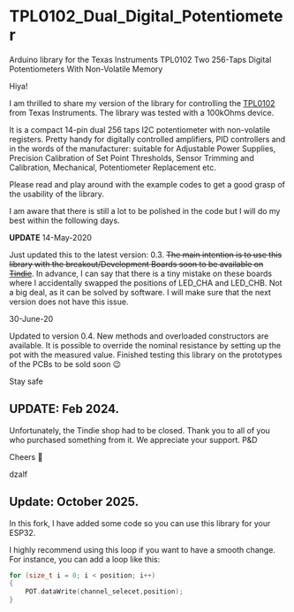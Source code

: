# TPL0102_Dual_Digital_Potentiometer
Arduino library for the Texas Instruments TPL0102 Two 256-Taps Digital Potentiometers With Non-Volatile Memory


Hiya!

I am thrilled to share my version of the library for controlling the [TPL0102](http://www.ti.com/lit/ds/slis134c/slis134c.pdf) from Texas Instruments. The library was tested with a 100kOhms device.

It is a compact 14-pin dual 256 taps I2C potentiometer with non-volatile registers. Pretty handy for digitally controlled amplifiers, PID controllers and in the words of the manufacturer: suitable for Adjustable Power Supplies, Precision Calibration of Set Point Thresholds, Sensor Trimming and Calibration, Mechanical, Potentiometer Replacement etc.

Please read and play around with the example codes to get a good grasp of the usability of the library.

I am aware that there is still a lot to be polished in the code but I will do my best within the following days.

**UPDATE**
14-May-2020

Just updated this to the latest version: 0.3. 
~~The main intention is to use this library with the breakout/Development Boards soon to be available on [Tindie](https://www.tindie.com/stores/ivorycircuits/)~~. In advance, I can say that there is a tiny mistake on these boards where I accidentally swapped the positions of LED_CHA and LED_CHB. Not a big deal, as it can be solved by software. I will make sure that the next version does not have this issue.


30-June-20

Updated to version 0.4. 
New methods and overloaded constructors are available. It is possible to override the nominal resistance by setting up the pot with the measured value. 
Finished testing this library on the prototypes of the PCBs to be sold soon :wink:


Stay safe

## UPDATE: Feb 2024. 

Unfortunately, the Tindie shop had to be closed. 
Thank you to all of you who purchased something from it. 
We appreciate your support.
P&D


Cheers :beer:

dzalf

## Update: October 2025.

In this fork, I have added some code so you can use this library for your ESP32.

I highly recommend using this loop if you want to have a smooth change. For instance, you can add a loop like this:

```cpp
for (size_t i = 0; i < position; i++)
{
    POT.dataWrite(channel_selecet,position);
}
```
